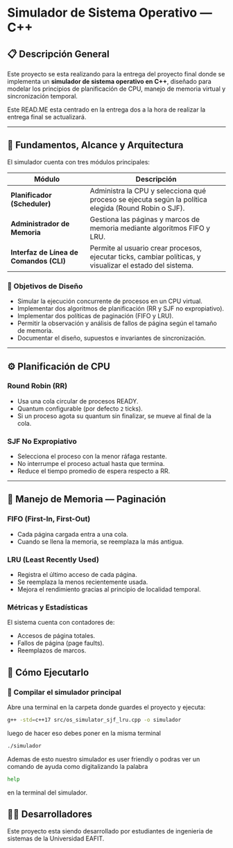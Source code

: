 #  Simulador de Sistema Operativo — C++

## 📋 Descripción General

Este proyecto se esta realizando para la entrega del proyecto final donde se implementa un **simulador de sistema operativo en C++**, diseñado para modelar los principios de planificación de CPU, manejo de memoria virtual y sincronización temporal.

Este READ.ME esta centrado en la entrega dos a la hora de realizar la entrega final se actualizará.

---

## 🧩 Fundamentos, Alcance y Arquitectura

El simulador cuenta con tres módulos principales:

| Módulo | Descripción |
|--------|-------------|
| **Planificador (Scheduler)** | Administra la CPU y selecciona qué proceso se ejecuta según la política elegida (Round Robin o SJF). |
| **Administrador de Memoria** | Gestiona las páginas y marcos de memoria mediante algoritmos FIFO y LRU. |
| **Interfaz de Línea de Comandos (CLI)** | Permite al usuario crear procesos, ejecutar ticks, cambiar políticas, y visualizar el estado del sistema. |

### 🎯 Objetivos de Diseño

- Simular la ejecución concurrente de procesos en un CPU virtual.  
- Implementar dos algoritmos de planificación (RR y SJF no expropiativo).  
- Implementar dos políticas de paginación (FIFO y LRU).  
- Permitir la observación y análisis de fallos de página según el tamaño de memoria.  
- Documentar el diseño, supuestos e invariantes de sincronización.

---

## ⚙️ Planificación de CPU

###  Round Robin (RR)
- Usa una cola circular de procesos READY.
- Quantum configurable (por defecto `2` ticks).
- Si un proceso agota su quantum sin finalizar, se mueve al final de la cola.

###  SJF No Expropiativo
- Selecciona el proceso con la menor ráfaga restante.
- No interrumpe el proceso actual hasta que termina.
- Reduce el tiempo promedio de espera respecto a RR.



---

## 🧠 Manejo de Memoria — Paginación

###  FIFO (First-In, First-Out)
- Cada página cargada entra a una cola.
- Cuando se llena la memoria, se reemplaza la más antigua.

###  LRU (Least Recently Used)
- Registra el último acceso de cada página.
- Se reemplaza la menos recientemente usada.
- Mejora el rendimiento gracias al principio de localidad temporal.

###  Métricas y Estadísticas
El sistema cuenta con contadores de:
- Accesos de página totales.
- Fallos de página (page faults).
- Reemplazos de marcos.

## 🚀 Cómo Ejecutarlo

### 🔧  Compilar el simulador principal

Abre una terminal en la carpeta donde guardes el  proyecto y ejecuta:

```bash
g++ -std=c++17 src/os_simulator_sjf_lru.cpp -o simulador
```
luego de hacer eso debes poner en la misma terminal 
```bash
./simulador
```
Ademas de esto nuestro simulador es user friendly o podras ver un comando de ayuda como digitalizando la palabra 
```bash
help
```
en la terminal del simulador.


## 👨‍💻 Desarrolladores
Este proyecto esta siendo desarrollado por estudiantes de ingenieria de sistemas de la Universidad EAFIT.

